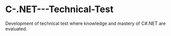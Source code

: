 # C-.NET---Technical-Test
 Development of technical test where knowledge and mastery of C#.NET are evaluated.
